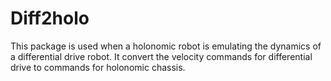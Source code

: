 # Diff2holo
This package is used when a holonomic robot is emulating the dynamics of a differential drive robot. It convert the velocity commands for differential drive to commands for holonomic chassis. 
